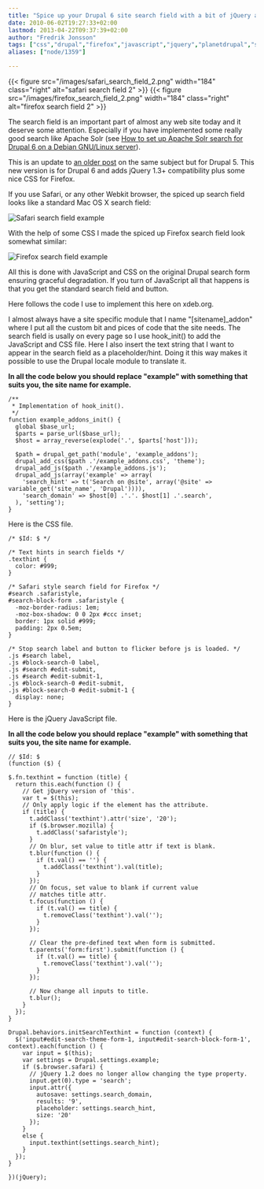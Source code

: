```yaml
---
title: "Spice up your Drupal 6 site search field with a bit of jQuery and CSS"
date: 2010-06-02T19:27:33+02:00
lastmod: 2013-04-22T09:37:39+02:00
author: "Fredrik Jonsson"
tags: ["css","drupal","firefox","javascript","jquery","planetdrupal","safari","search","development"]
aliases: ["node/1359"]

---
```


{{< figure src="/images/safari_search_field_2.png" width="184" class="right" alt="safari search field 2" >}}
{{< figure src="/images/firefox_search_field_2.png" width="184" class="right" alt="firefox search field 2" >}}

The search field is an important part of almost any web site today and it deserve some attention. Especially if you have implemented some really good search like Apache Solr (see [How to set up Apache Solr search for Drupal 6 on a Debian GNU/Linux server](/node/1213)).

This is an update to [an older post](/node/908) on the same subject but for Drupal 5. This new version is for Drupal 6 and adds jQuery 1.3+ compatibility plus some nice CSS for Firefox.

If you use Safari, or any other Webkit browser, the spiced up search field looks like a standard Mac OS X search field:

![Safari search field example](/sites/default/files/upload/safari_search_field_2.png "Safari search field example")

With the help of some CSS I made the spiced up Firefox search field look somewhat similar:

![Firefox search field example](/sites/default/files/upload/firefox_search_field_2.png "Firefox search field example")

All this is done with JavaScript and CSS on the original Drupal search form ensuring graceful degradation. If you turn of JavaScript all that happens is that you get the standard search field and button.

Here follows the code I use to implement this here on xdeb.org.

I almost always have a site specific module that I name "[sitename]\_addon" where I put all the custom bit and pices of code that the site needs. The search field is usally on every page so I use hook\_init() to add the JavaScript and CSS file. Here I also insert the text string that I want to appear in the search field as a placeholder/hint. Doing it this way makes it possible to use the Drupal locale module to translate it.

**In all the code below you should replace "example" with something that suits you, the site name for example.**

~~~~
/**
 * Implementation of hook_init().
 */
function example_addons_init() {
  global $base_url;
  $parts = parse_url($base_url);
  $host = array_reverse(explode('.', $parts['host']));

  $path = drupal_get_path('module', 'example_addons');
  drupal_add_css($path .'/example_addons.css', 'theme');
  drupal_add_js($path .'/example_addons.js');
  drupal_add_js(array('example' => array(
    'search_hint' => t('Search on @site', array('@site' => variable_get('site_name', 'Drupal')))),
    'search_domain' => $host[0] .'.'. $host[1] .'.search',
  ), 'setting');
}
~~~~

Here is the CSS file.

~~~~
/* $Id: $ */

/* Text hints in search fields */
.texthint {
  color: #999;
}

/* Safari style search field for Firefox */
#search .safaristyle,
#search-block-form .safaristyle {
  -moz-border-radius: 1em;
  -moz-box-shadow: 0 0 2px #ccc inset;
  border: 1px solid #999;
  padding: 2px 0.5em;
}

/* Stop search label and button to flicker before js is loaded. */
.js #search label,
.js #block-search-0 label,
.js #search #edit-submit,
.js #search #edit-submit-1,
.js #block-search-0 #edit-submit,
.js #block-search-0 #edit-submit-1 {
  display: none;
}
~~~~


Here is the jQuery JavaScript file.

**In all the code below you should replace "example" with something that suits you, the site name for example.**

~~~~
// $Id: $
(function ($) {

$.fn.texthint = function (title) {
  return this.each(function () {
    // Get jQuery version of 'this'.
    var t = $(this);
    // Only apply logic if the element has the attribute.
    if (title) {
      t.addClass('texthint').attr('size', '20');
      if ($.browser.mozilla) {
        t.addClass('safaristyle');
      }
      // On blur, set value to title attr if text is blank.
      t.blur(function () {
        if (t.val() == '') {
          t.addClass('texthint').val(title);
        }
      });
      // On focus, set value to blank if current value
      // matches title attr.
      t.focus(function () {
        if (t.val() == title) {
          t.removeClass('texthint').val('');
        }
      });

      // Clear the pre-defined text when form is submitted.
      t.parents('form:first').submit(function () {
        if (t.val() == title) {
          t.removeClass('texthint').val('');
        }
      });

      // Now change all inputs to title.
      t.blur();
    }
  });
}

Drupal.behaviors.initSearchTexthint = function (context) {
  $('input#edit-search-theme-form-1, input#edit-search-block-form-1', context).each(function () {
    var input = $(this);
    var settings = Drupal.settings.example;
    if ($.browser.safari) {
      // jQuery 1.2 does no longer allow changing the type property.
      input.get(0).type = 'search';
      input.attr({
        autosave: settings.search_domain,
        results: '9',
        placeholder: settings.search_hint,
        size: '20'
      });
    }
    else {
      input.texthint(settings.search_hint);
    }
  });
}

})(jQuery);
~~~~

